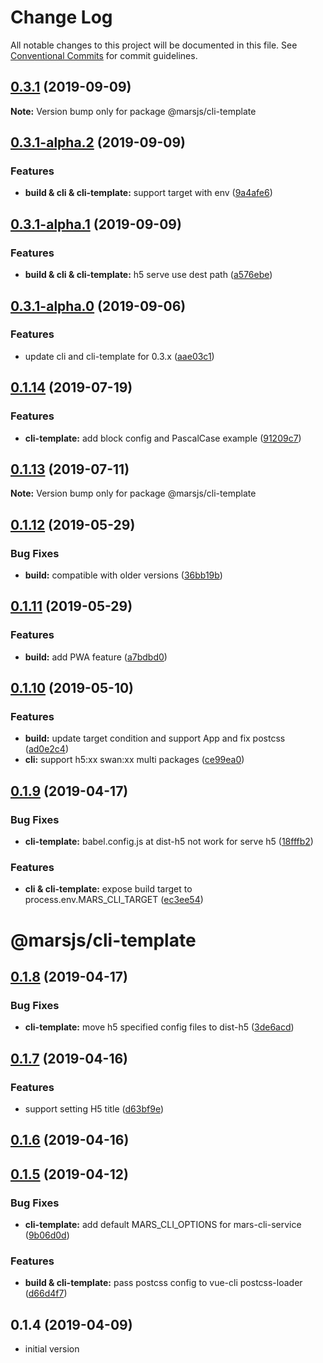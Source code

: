 # Change Log

All notable changes to this project will be documented in this file.
See [Conventional Commits](https://conventionalcommits.org) for commit guidelines.

## [0.3.1](https://github.com/max-team/Mars/compare/@marsjs/cli-template@0.3.1-alpha.2...@marsjs/cli-template@0.3.1) (2019-09-09)

**Note:** Version bump only for package @marsjs/cli-template





## [0.3.1-alpha.2](https://github.com/max-team/Mars/compare/@marsjs/cli-template@0.3.1-alpha.1...@marsjs/cli-template@0.3.1-alpha.2) (2019-09-09)


### Features

* **build & cli & cli-template:** support target with env ([9a4afe6](https://github.com/max-team/Mars/commit/9a4afe6))





## [0.3.1-alpha.1](https://github.com/max-team/Mars/compare/@marsjs/cli-template@0.3.1-alpha.0...@marsjs/cli-template@0.3.1-alpha.1) (2019-09-09)


### Features

* **build & cli & cli-template:** h5 serve use dest path ([a576ebe](https://github.com/max-team/Mars/commit/a576ebe))





## [0.3.1-alpha.0](https://github.com/max-team/Mars/compare/@marsjs/cli-template@0.1.14...@marsjs/cli-template@0.3.1-alpha.0) (2019-09-06)


### Features

* update cli and cli-template for 0.3.x ([aae03c1](https://github.com/max-team/Mars/commit/aae03c1))





## [0.1.14](https://github.com/max-team/Mars/compare/@marsjs/cli-template@0.1.13...@marsjs/cli-template@0.1.14) (2019-07-19)


### Features

* **cli-template:** add block config and PascalCase example ([91209c7](https://github.com/max-team/Mars/commit/91209c7))





## [0.1.13](https://github.com/max-team/Mars/compare/@marsjs/cli-template@0.1.12...@marsjs/cli-template@0.1.13) (2019-07-11)

**Note:** Version bump only for package @marsjs/cli-template





## [0.1.12](https://github.com/max-team/Mars/compare/@marsjs/cli-template@0.1.11...@marsjs/cli-template@0.1.12) (2019-05-29)


### Bug Fixes

* **build:** compatible with older versions ([36bb19b](https://github.com/max-team/Mars/commit/36bb19b))





## [0.1.11](https://github.com/max-team/Mars/compare/@marsjs/cli-template@0.1.10...@marsjs/cli-template@0.1.11) (2019-05-29)


### Features

* **build:** add PWA feature ([a7bdbd0](https://github.com/max-team/Mars/commit/a7bdbd0))





## [0.1.10](https://github.com/max-team/Mars/compare/@marsjs/cli-template@0.1.9...@marsjs/cli-template@0.1.10) (2019-05-10)


### Features

* **build:** update target condition and support App and fix postcss ([ad0e2c4](https://github.com/max-team/Mars/commit/ad0e2c4))
* **cli:** support h5:xx  swan:xx multi packages ([ce99ea0](https://github.com/max-team/Mars/commit/ce99ea0))





## [0.1.9](https://github.com/max-team/Mars/compare/@marsjs/cli-template@0.1.8...@marsjs/cli-template@0.1.9) (2019-04-17)


### Bug Fixes

* **cli-template:** babel.config.js at dist-h5 not work for serve h5 ([18fffb2](https://github.com/max-team/Mars/commit/18fffb2))


### Features

* **cli & cli-template:** expose build target to process.env.MARS_CLI_TARGET ([ec3ee54](https://github.com/max-team/Mars/commit/ec3ee54))





# @marsjs/cli-template


## [0.1.8](https://github.com/max-team/Mars/compare/@marsjs/cli-template@0.1.7...@marsjs/cli-template@0.1.8) (2019-04-17)


### Bug Fixes

* **cli-template:** move h5 specified config files to dist-h5 ([3de6acd](https://github.com/max-team/Mars/commit/3de6acd))


## [0.1.7](https://github.com/max-team/Mars/compare/@marsjs/cli-template@0.1.6...@marsjs/cli-template@0.1.7) (2019-04-16)


### Features

* support setting H5 title ([d63bf9e](https://github.com/max-team/Mars/commit/d63bf9e))


## [0.1.6](https://github.com/max-team/Mars/compare/@marsjs/cli-template@0.1.5...@marsjs/cli-template@0.1.6) (2019-04-16)



## [0.1.5](https://github.com/max-team/Mars/compare/@marsjs/cli-template@0.1.4...@marsjs/cli-template@0.1.5) (2019-04-12)


### Bug Fixes

* **cli-template:** add default MARS_CLI_OPTIONS for mars-cli-service ([9b06d0d](https://github.com/max-team/Mars/commit/9b06d0d))


### Features

* **build & cli-template:** pass postcss config to vue-cli postcss-loader ([d66d4f7](https://github.com/max-team/Mars/commit/d66d4f7))



## 0.1.4 (2019-04-09)

- initial version
